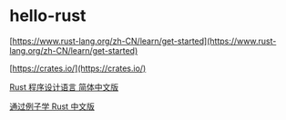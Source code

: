 # hello-rust


[https://www.rust-lang.org/zh-CN/learn/get-started](https://www.rust-lang.org/zh-CN/learn/get-started)

[https://crates.io/](https://crates.io/)

[Rust 程序设计语言 简体中文版](https://kaisery.github.io/trpl-zh-cn/)

[通过例子学 Rust 中文版](https://rustwiki.org/zh-CN/rust-by-example/)
